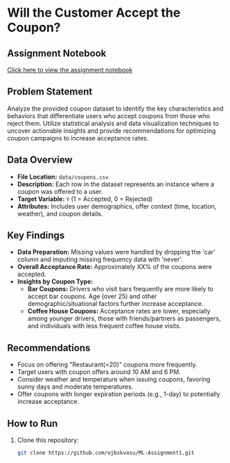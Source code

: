 # Will the Customer Accept the Coupon?

## Assignment Notebook
[Click here to view the assignment notebook](https://github.com/ojbskvasu/ML-Assignment1/blob/main/prompt.ipynb)

## Problem Statement
Analyze the provided coupon dataset to identify the key characteristics and behaviors that differentiate users who accept coupons from those who reject them. Utilize statistical analysis and data visualization techniques to uncover actionable insights and provide recommendations for optimizing coupon campaigns to increase acceptance rates.

## Data Overview
- **File Location:** `data/coupons.csv`
- **Description:** Each row in the dataset represents an instance where a coupon was offered to a user.
- **Target Variable:** `Y` (1 = Accepted, 0 = Rejected)
- **Attributes:** Includes user demographics, offer context (time, location, weather), and coupon details.

## Key Findings
- **Data Preparation:** Missing values were handled by dropping the 'car' column and imputing missing frequency data with 'never'.
- **Overall Acceptance Rate:** Approximately XX% of the coupons were accepted.
- **Insights by Coupon Type:**
  - **Bar Coupons:** Drivers who visit bars frequently are more likely to accept bar coupons. Age (over 25) and other demographic/situational factors further increase acceptance.
  - **Coffee House Coupons:** Acceptance rates are lower, especially among younger drivers, those with friends/partners as passengers, and individuals with less frequent coffee house visits.

## Recommendations
- Focus on offering "Restaurant(<20)" coupons more frequently.
- Target users with coupon offers around 10 AM and 6 PM.
- Consider weather and temperature when issuing coupons, favoring sunny days and moderate temperatures.
- Offer coupons with longer expiration periods (e.g., 1-day) to potentially increase acceptance.

## How to Run
1. Clone this repository:
   ```bash
   git clone https://github.com/ojbskvasu/ML-Assignment1.git

